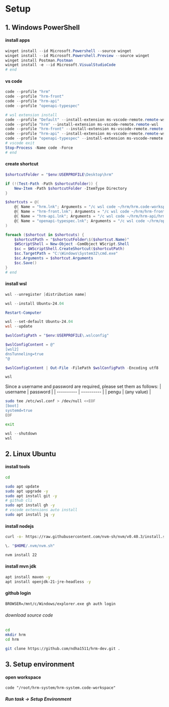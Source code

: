 # Setup

## 1. Windows PowerShell

#### install apps

```powershell
winget install --id Microsoft.Powershell --source winget
winget install --id Microsoft.Powershell.Preview --source winget
winget install Postman.Postman
winget install -e --id Microsoft.VisualStudioCode
# end
```

#### vs code

```powershell
code --profile "hrm"
code --profile "hrm-front"
code --profile "hrm-api"
code --profile "openapi-typespec"

# wsl extension install
code --profile "Default" --install-extension ms-vscode-remote.remote-wsl
code --profile "hrm" --install-extension ms-vscode-remote.remote-wsl
code --profile "hrm-front" --install-extension ms-vscode-remote.remote-wsl
code --profile "hrm-api" --install-extension ms-vscode-remote.remote-wsl
code --profile "openapi-typespec" --install-extension ms-vscode-remote.remote-wsl
# vscode exit
Stop-Process -Name code -Force
# end
```

#### create shortcut

```powershell
$shortcutFolder = "$env:USERPROFILE\Desktop\hrm"

if (!(Test-Path -Path $shortcutFolder)) {
    New-Item -Path $shortcutFolder -ItemType Directory
}

$shortcuts = @(
    @{ Name = "hrm.lnk"; Arguments = "/c wsl code ~/hrm/hrm.code-workspace --profile hrm" },
    @{ Name = "hrm-front.lnk"; Arguments = "/c wsl code ~/hrm/hrm-front/hrm-front.code-workspace --profile hrm-front" },
    @{ Name = "hrm-api.lnk"; Arguments = "/c wsl code ~/hrm/hrm-api/hrm-api.code-workspace --profile hrm-api" },
    @{ Name = "openapi-typespec.lnk"; Arguments = "/c wsl code ~/hrm/openapi-typespec/openapi-typespec.code-workspace --profile openapi-typespec" },
)

foreach ($shortcut in $shortcuts) {
    $shortcutPath = "$shortcutFolder\$($shortcut.Name)"
    $WScriptShell = New-Object -ComObject WScript.Shell
    $sc = $WScriptShell.CreateShortcut($shortcutPath)
    $sc.TargetPath = "C:\Windows\System32\cmd.exe"
    $sc.Arguments = $shortcut.Arguments
    $sc.Save()
}
# end
```


#### install wsl

```powershell
wsl --unregister [distribution name]
```
```powershell
wsl --install Ubuntu-24.04
```
```powershell
Restart-Computer
```
```powershell
wsl --set-default Ubuntu-24.04
wsl --update
```
```powershell
$wslConfigPath = "$env:USERPROFILE\.wslconfig"

$wslConfigContent = @"
[wsl2]
dnsTunneling=true
"@

$wslConfigContent | Out-File -FilePath $wslConfigPath -Encoding utf8
```
```powershell
wsl
```
Since a username and password are required, please set them as follows:
| username   | password   |
| ---------- | ---------- |
| pengu      | (any value) |

```bash
sudo tee /etc/wsl.conf > /dev/null <<EOF
[boot]
systemd=true
EOF
```
```bash
exit
```

```powershell
wsl --shutdown
wsl
```

## 2. Linux Ubuntu

#### install tools

```bash
cd

sudo apt update
sudo apt upgrade -y
sudo apt install git -y
# github cli
sudo apt install gh -y
# vscode extensions auto install
sudo apt install jq -y
```

#### install nodejs

```bash
curl -o- https://raw.githubusercontent.com/nvm-sh/nvm/v0.40.3/install.sh | bash

\. "$HOME/.nvm/nvm.sh"

nvm install 22
```

#### install mvn jdk
```bash
apt install maven -y
apt install openjdk-21-jre-headless -y
```

#### github login

```
BROWSER=/mnt/c/Windows/explorer.exe gh auth login
```

###### download source code

```bash
cd
mkdir hrm
cd hrm
```
```bash
git clone https://github.com/ndha1511/hrm-dev.git .

```

## 3. Setup environment

#### open workspace

```
code "/root/hrm-system/hrm-system.code-workspace"
```

##### Run task -> Setup Environment
